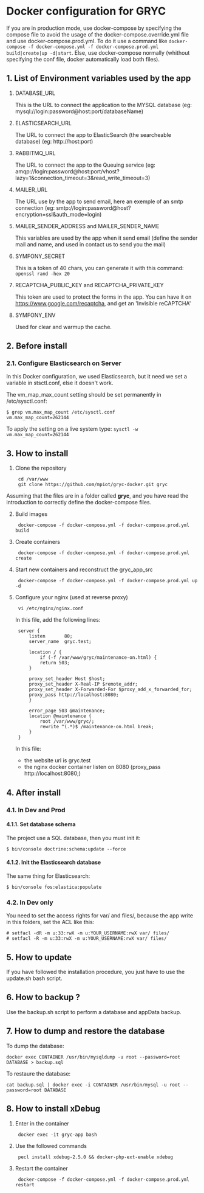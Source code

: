 # Docker configuration for GRYC

If you are in production mode, use docker-compose by specifying the compose file to avoid the usage of the docker-compose.override.yml file
and use docker-compose.prod.yml. To do it use a command like `docker-compose -f docker-compose.yml -f docker-compose.prod.yml build|create|up -d|start`.
Else, use docker-compose normally (whithout specifying the conf file, docker automatically load both files).

## 1. List of Environment variables used by the app

1. DATABASE_URL

    This is the URL to connect the application to the MYSQL database (eg: mysql://login:password@host:port/databaseName)

2. ELASTICSEARCH_URL

    The URL to connect the app to ElasticSearch (the searcheable database) (eg: http://host:port)

3. RABBITMQ_URL

    The URL to connect the app to the Queuing service (eg: amqp://login:password@host:port/vhost?lazy=1&connection_timeout=3&read_write_timeout=3)

4. MAILER_URL

    The URL use by the app to send email, here an exemple of an smtp connection (eg: smtp://login:password@host?encryption=ssl&auth_mode=login)

5. MAILER_SENDER_ADDRESS and MAILER_SENDER_NAME

    This variables are used by the app when it send email (define the sender mail and name, and used in contact us to send you the mail)

6. SYMFONY_SECRET

    This is a token of 40 chars, you can generate it with this command: `openssl rand -hex 20`

7. RECAPTCHA_PUBLIC_KEY and RECAPTCHA_PRIVATE_KEY

    This token are used to protect the forms in the app.
    You can have it on https://www.google.com/recaptcha, and get an 'Invisible reCAPTCHA'

8. SYMFONY_ENV

    Used for clear and warmup the cache.

## 2. Before install

### 2.1. Configure Elasticsearch on Server
In this Docker configuration, we used Elasticsearch, but it need we set a variable in stsctl.conf, else it doesn't work.

The vm_map_max_count setting should be set permanently in /etc/sysctl.conf:

    $ grep vm.max_map_count /etc/sysctl.conf
    vm.max_map_count=262144
    
To apply the setting on a live system type: `sysctl -w vm.max_map_count=262144`

## 3. How to install

1. Clone the repository

        cd /var/www
        git clone https://github.com/mpiot/gryc-docker.git gryc

Assuming that the files are in a folder called **gryc**, and you have read the introduction to correctly define the docker-compose files.

2. Build images

        docker-compose -f docker-compose.yml -f docker-compose.prod.yml build

3. Create containers

        docker-compose -f docker-compose.yml -f docker-compose.prod.yml create
    
4. Start new containers and reconstruct the gryc_app_src

        docker-compose -f docker-compose.yml -f docker-compose.prod.yml up -d

5. Configure your nginx (used at reverse proxy)

        vi /etc/nginx/nginx.conf

    In this file, add the following lines:
    
        server {
            listen       80;
            server_name  gryc.test;
            
            location / {
                if (-f /var/www/gryc/maintenance-on.html) {
                return 503;
            }
            
            proxy_set_header Host $host;
            proxy_set_header X-Real-IP $remote_addr;
            proxy_set_header X-Forwarded-For $proxy_add_x_forwarded_for;
            proxy_pass http://localhost:8080;
            }
            
            error_page 503 @maintenance;
            location @maintenance {
                root /var/www/gryc/;
                rewrite ^(.*)$ /maintenance-on.html break;
            }
        }

    In this file:
    - the website url is gryc.test
    - the nginx docker container listen on 8080 (proxy_pass http://localhost:8080;)

## 4. After install

### 4.1. In Dev and Prod

#### 4.1.1. Set database schema
The project use a SQL database, then you must init it:

    $ bin/console doctrine:schema:update --force

#### 4.1.2. Init the Elasticsearch database
The same thing for Elasticsearch:

    $ bin/console fos:elastica:populate

### 4.2. In Dev only
You need to set the access rights for var/ and files/, because the app write in this folders, set the ACL like this:

    # setfacl -dR -m u:33:rwX -m u:YOUR_USERNAME:rwX var/ files/
    # setfacl -R -m u:33:rwX -m u:YOUR_USERNAME:rwX var/ files/

## 5. How to update

If you have followed the installation procedure, you just have to use the update.sh bash script.

## 6. How to backup ?

Use the backup.sh script to perform a database and appData backup.

## 7. How to dump and restore the database

To dump the database:

    docker exec CONTAINER /usr/bin/mysqldump -u root --password=root DATABASE > backup.sql

To restaure the database:

    cat backup.sql | docker exec -i CONTAINER /usr/bin/mysql -u root --password=root DATABASE

## 8. How to install xDebug

1. Enter in the container

        docker exec -it gryc-app bash
    
2. Use the followed commands

        pecl install xdebug-2.5.0 && docker-php-ext-enable xdebug

3. Restart the container

        docker-compose -f docker-compose.yml -f docker-compose.prod.yml restart
